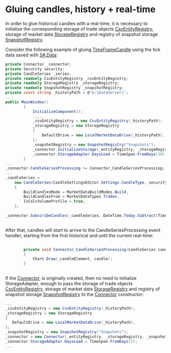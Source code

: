 # Gluing candles, history + real\-time

In order to glue historical candles with a real\-time, it is necessary to initialize the corresponding storage of trade objects [CsvEntityRegistry](xref:StockSharp.Algo.Storages.Csv.CsvEntityRegistry), storage of market data [StorageRegistry](xref:StockSharp.Algo.Storages.StorageRegistry) and registry of snapshot storage [SnapshotRegistry](xref:StockSharp.Algo.Storages.SnapshotRegistry). 

Consider the following example of gluing [TimeFrameCandle](xref:StockSharp.Algo.Candles.TimeFrameCandle) using the tick data saved with [S\#.Data](Hydra.md):

```cs
private Connector _connector;
private Security security;
private CandleSeries _series;
private readonly CsvEntityRegistry _csvEntityRegistry;
private readonly StorageRegistry _storageRegistry;
private readonly SnapshotRegistry _snapshotRegistry;
private const string _historyPath = @"e:\DataServer\";
...
public MainWindow()
		{
			InitializeComponent();     
            ....   
            _csvEntityRegistry = new CsvEntityRegistry(_historyPath);
            _storageRegistry = new StorageRegistry
            {
            	DefaultDrive = new LocalMarketDataDrive(_historyPath),
            };
            _snapshotRegistry = new SnapshotRegistry("Snapshots");
            _connector.InitializeStorage(_entityRegistry, _storageRegistry, _snapshotRegistry);
            _connector.StorageAdapter.DaysLoad = TimeSpan.FromDays(30);
		}
...
_connector.CandleSeriesProcessing += Connector_CandleSeriesProcessing;
...
_candleSeries =
	new CandleSeries(CandleSettingsEditor.Settings.CandleType, security, CandleSettingsEditor.Settings.Arg)
	{
		BuildCandlesMode = MarketDataBuildModes.Build,
		BuildCandlesFrom = MarketDataTypes.Trades,
		IsCalcVolumeProfile = true,
	};
  
_connector.SubscribeCandles(_candleSeries, DateTime.Today.Subtract(TimeSpan.FromDays(30)), DateTime.Now);
		
```

After that, candles will start to arrive to the CandleSeriesProcessing event handler, starting from the first historical and until the current real\-time:

```cs
        
		private void Connector_CandleSeriesProcessing(CandleSeries candleSeries, Candle candle)
		{
			Chart.Draw(_candleElement, candle);
		}
		
```

If the [Connector](xref:StockSharp.Algo.Connector), is originally created, then no need to initialize StorageAdapter, enough to pass the storage of trade objects [CsvEntityRegistry](xref:StockSharp.Algo.Storages.Csv.CsvEntityRegistry), storage of market data [StorageRegistry](xref:StockSharp.Algo.Storages.StorageRegistry) and registry of snapshot storage [SnapshotRegistry](xref:StockSharp.Algo.Storages.SnapshotRegistry) to the [Connector](xref:StockSharp.Algo.Connector) constructor:

```cs
...
_csvEntityRegistry = new CsvEntityRegistry(_historyPath);
_storageRegistry = new StorageRegistry
{
   DefaultDrive = new LocalMarketDataDrive(_historyPath),
};
_snapshotRegistry = new SnapshotRegistry("Snapshots");
_connector = new Connector(_entityRegistry, _storageRegistry, _snapshotRegistry, supportOffline: true, supportSubscriptionTracking: true);
_connector.StorageAdapter.DaysLoad = TimeSpan.FromDays(3);
...
		
```
